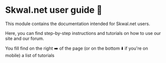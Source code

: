 # Skwal.net user guide 👤

This module contains the documentation intended for Skwal.net users.

Here, you can find step-by-step instructions and tutorials on how to use our site and our forum.

You fill find on the right ➡️ of the page (or on the bottom ⬇️ if you're on mobile) a list of tutorials